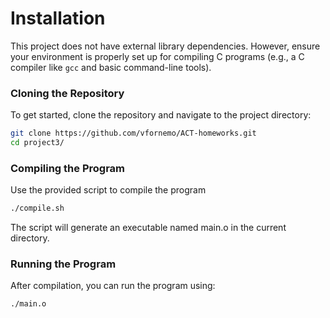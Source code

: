 # Installation

This project does not have external library dependencies. However, ensure your environment is properly set up for compiling C programs (e.g., a C compiler like `gcc` and basic command-line tools).

### Cloning the Repository
To get started, clone the repository and navigate to the project directory:
```bash
git clone https://github.com/vfornemo/ACT-homeworks.git
cd project3/
```

### Compiling the Program
Use the provided script to compile the program
```bash
./compile.sh
```
The script will generate an executable named main.o in the current directory.

### Running the Program
After compilation, you can run the program using:
```bash
./main.o
```
